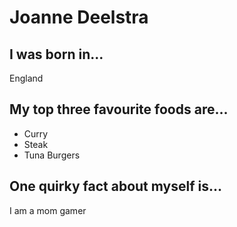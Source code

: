 # Joanne Deelstra

## I was born in...
England

## My top three favourite foods are...
* Curry
* Steak
* Tuna Burgers

## One quirky fact about myself is...
I am a mom gamer
